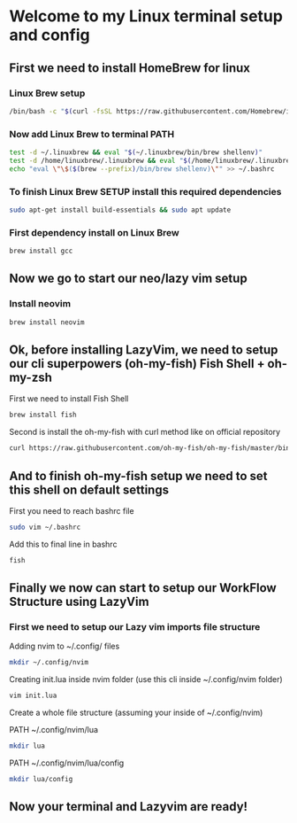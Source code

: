 # Welcome to my Linux terminal setup and config

## First we need to install HomeBrew for linux 

### Linux Brew setup

```bash
/bin/bash -c "$(curl -fsSL https://raw.githubusercontent.com/Homebrew/install/HEAD/install.sh)"
```

### Now add Linux Brew to terminal PATH

```bash
test -d ~/.linuxbrew && eval "$(~/.linuxbrew/bin/brew shellenv)"
test -d /home/linuxbrew/.linuxbrew && eval "$(/home/linuxbrew/.linuxbrew/bin/brew shellenv)"
echo "eval \"\$($(brew --prefix)/bin/brew shellenv)\"" >> ~/.bashrc
```

### To finish Linux Brew SETUP install this required dependencies

```bash
sudo apt-get install build-essentials && sudo apt update
```

### First dependency install on Linux Brew

```bash
brew install gcc
```

## Now we go to start our neo/lazy vim setup

### Install neovim

```bash
brew install neovim
```

## Ok, before installing LazyVim, we need to setup our cli superpowers (oh-my-fish) Fish Shell + oh-my-zsh

First we need to install Fish Shell

```bash
brew install fish
```

Second is install the oh-my-fish with curl method like on official repository

```bash
curl https://raw.githubusercontent.com/oh-my-fish/oh-my-fish/master/bin/install | fish
```

## And to finish oh-my-fish setup we need to set this shell on default settings

First you need to reach bashrc file
```bash
sudo vim ~/.bashrc
```

Add this to final line in bashrc

```bash
fish
```

## Finally we now can start to setup our WorkFlow Structure using LazyVim

### First we need to setup our Lazy vim imports file structure

Adding nvim to ~/.config/ files

```bash
mkdir ~/.config/nvim
```

Creating init.lua inside nvim folder (use this cli inside ~/.config/nvim folder)

```bash
vim init.lua
```

Create a whole file structure (assuming your inside of ~/.config/nvim)

PATH ~/.config/nvim/lua

```bash
mkdir lua
```

PATH ~/.config/nvim/lua/config

```bash
mkdir lua/config
```

## Now your terminal and Lazyvim are ready!
